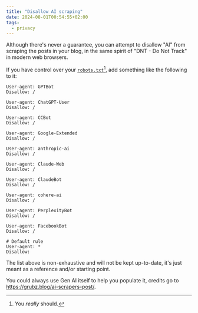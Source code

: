 ```yaml
---
title: "Disallow AI scraping"
date: 2024-08-01T00:54:55+02:00
tags:
  - privacy
---
```


Although there's never a guarantee, you can attempt to disallow "AI" from
scraping the posts in your blog, in the same spirit of "DNT - Do Not Track" in
modern web browsers.

If you have control over your
[`robots.txt`](https://perrotta.dev/robots.txt)[^1],
add something like the following to it:


```
User-agent: GPTBot
Disallow: /

User-agent: ChatGPT-User
Disallow: /

User-agent: CCBot
Disallow: /

User-agent: Google-Extended
Disallow: /

User-agent: anthropic-ai
Disallow: /

User-agent: Claude-Web
Disallow: /

User-agent: ClaudeBot
Disallow: /

User-agent: cohere-ai
Disallow: /

User-agent: PerplexityBot
Disallow: /

User-agent: FacebookBot
Disallow: /

# Default rule
User-agent: *
Disallow:
```

The list above is non-exhaustive and will not be kept up-to-date, it's just
meant as a reference and/or starting point.

You could always use Gen AI itself to help you populate it, credits go to
https://grubz.blog/ai-scrapers-post/.

[^1]: You _really_ should.
